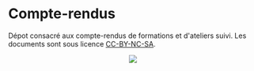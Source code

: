 # Compte-rendus

Dépot consacré aux compte-rendus de formations et d'ateliers suivi. Les documents sont sous licence [CC-BY-NC-SA](https://creativecommons.org/licenses/by-nc-sa/4.0/).

<p align="center">
  <img src="https://github.com/nicolasloubet/compte-rendus/blob/master/Images/CC-BY-NC-SA.png?raw=true alt="CC-BY-NC-SA 4.0"/>
</p>
